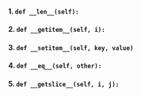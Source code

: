 #### 1. `def __len__(self):`
#### 2. `def __getitem__(self, i):`
#### 3. `def __setitem__(self, key, value)`
#### 4. `def __eq__(self, other):`
#### 5. `def __getslice__(self, i, j):`
